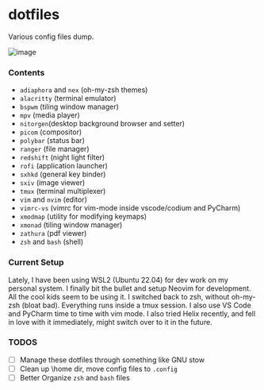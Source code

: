 # dotfiles
Various config files dump.

![image](https://i.imgur.com/JlNaziF.png)

### Contents
- `adiaphora` and `nex` (oh-my-zsh themes) 
- `alacritty` (terminal emulator)
- `bspwm` (tiling window manager)
- `mpv` (media player)
- `nitorgen`(desktop background browser and setter)
- `picom` (compositor)
- `polybar` (status bar)
- `ranger` (file manager)
- `redshift` (night light filter)
- `rofi` (application launcher)
- `sxhkd` (general key binder)
- `sxiv` (image viewer)
- `tmux` (terminal multiplexer)
- `vim` and `nvim` (editor)
- `vimrc-vs` (vimrc for vim-mode inside vscode/codium and PyCharm)
- `xmodmap` (utility for modifying keymaps)
- `xmonad` (tiling window manager)
- `zathura` (pdf viewer)
- `zsh` and `bash` (shell)

### Current Setup
Lately, I have been using WSL2 (Ubuntu 22.04) for dev work on my personal system. I finally bit the bullet and setup Neovim for development. All the cool kids seem to be using it. I switched back to zsh, without oh-my-zsh (bloat bad). Everything runs inside a tmux session.
I also use VS Code and PyCharm time to time with vim mode. I also tried Helix recently, and fell in love with it immediately, might switch over to it in the future.

### TODOS
- [ ] Manage these dotfiles through something like GNU stow
- [ ] Clean up \home dir, move config files to `.config`
- [ ] Better Organize `zsh` and `bash` files
